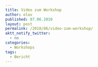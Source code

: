 ```yaml
---
title: Video zum Workshop
author: olav
published: 07.06.2010
layout: post
permalink: /2010/06/video-zum-workshop/
aktt_notify_twitter:
  - no
categories:
  - Workshops
tags:
  - Bericht
---
```

